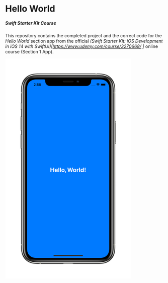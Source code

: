 # Hello World
##### Swift Starter Kit Course

This repository contains the completed project and the correct code for the *Hello World* section app from the official *(Swift Starter Kit: iOS Development in iOS 14 with SwiftUI)[https://www.udemy.com/course/3270668/ ]* online course (Section 1 App). 

<img src="Project Resources/AppComplete_HelloWorld.png" width="400"/>
